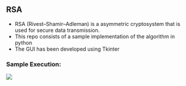 ## RSA
- RSA (Rivest–Shamir–Adleman) is a asymmetric cryptosystem that is used for secure data transmission. 
 - This repo consists of a sample implementation of the algorithm in python
 - The GUI has been developed using Tkinter

### Sample Execution:
![](https://j.gifs.com/yoB9r7.gif)
